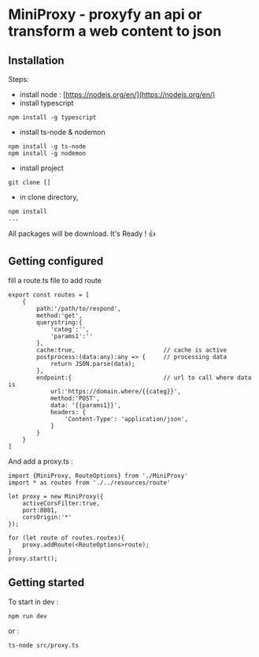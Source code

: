 # MiniProxy - proxyfy an api or transform a web content to json

## Installation 

Steps: 
- install node : [https://nodejs.org/en/](https://nodejs.org/en/)
- install typescript
```
npm install -g typescript
```
- install ts-node & nodemon
```
npm install -g ts-node
npm install -g nodemon
```
- install project
```
git clone []
```
- in clone directory,
```
npm install
...
````
All packages will be download.
It's Ready ! :+1:

## Getting configured

fill a route.ts file to add route 
```
export const routes = [
    {
        path:'/path/to/respond', 
        method:'get', 
        querystring:{
            'categ':'',
            'params1':''
        },
        cache:true,                         // cache is active
        postprocess:(data:any):any => {     // processing data
            return JSON.parse(data);
        },
        endpoint:{                          // url to call where data is
            url:'https://domain.where/{{categ}}',
            method:'POST',
            data: '{{params1}}',
            headers: {
                'Content-Type': 'application/json',
            }
        }
    }
]
```


And add a proxy.ts :
```
import {MiniProxy, RouteOptions} from './MiniProxy'
import * as routes from './../resources/route'

let proxy = new MiniProxy({
    activeCorsFilter:true,
    port:8081,
    corsOrigin:'*'
});

for (let route of routes.routes){
    proxy.addRoute(<RouteOptions>route);
}
proxy.start();
```

## Getting started 

To start in dev : 
```
npm run dev
```

or :
```
ts-node src/proxy.ts
```

